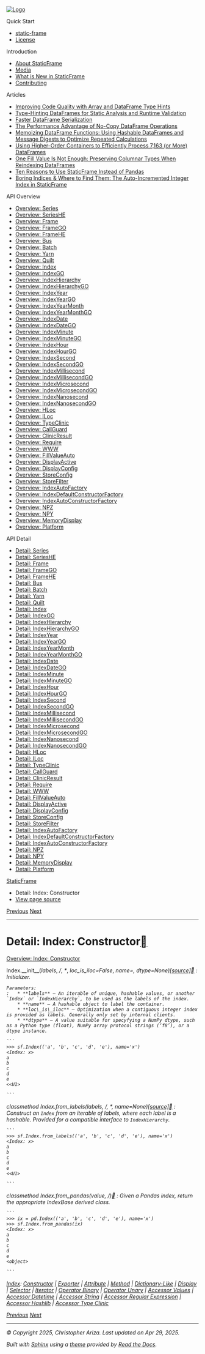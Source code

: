 [![Logo](../_static/sf-logo-web_icon-small.png)](../index.html)

Quick Start

* [static-frame](../readme.html)
* [License](../license.html)

Introduction

* [About StaticFrame](../intro.html)
* [Media](../intro.html#media)
* [What is New in StaticFrame](../new.html)
* [Contributing](../contributing.html)

Articles

* [Improving Code Quality with Array and DataFrame Type Hints](../articles/guard.html)
* [Type-Hinting DataFrames for Static Analysis and Runtime Validation](../articles/ftyping.html)
* [Faster DataFrame Serialization](../articles/serialize.html)
* [The Performance Advantage of No-Copy DataFrame Operations](../articles/no_copy.html)
* [Memoizing DataFrame Functions: Using Hashable DataFrames and Message Digests to Optimize Repeated Calculations](../articles/hash.html)
* [Using Higher-Order Containers to Efficiently Process 7,163 (or More) DataFrames](../articles/uhoc.html)
* [One Fill Value Is Not Enough: Preserving Columnar Types When Reindexing DataFrames](../articles/fill_value.html)
* [Ten Reasons to Use StaticFrame Instead of Pandas](../articles/upgrade.html)
* [Boring Indices & Where to Find Them: The Auto-Incremented Integer Index in StaticFrame](../articles/aiii.html)

API Overview

* [Overview: Series](../api_overview/series.html)
* [Overview: SeriesHE](../api_overview/series_he.html)
* [Overview: Frame](../api_overview/frame.html)
* [Overview: FrameGO](../api_overview/frame_go.html)
* [Overview: FrameHE](../api_overview/frame_he.html)
* [Overview: Bus](../api_overview/bus.html)
* [Overview: Batch](../api_overview/batch.html)
* [Overview: Yarn](../api_overview/yarn.html)
* [Overview: Quilt](../api_overview/quilt.html)
* [Overview: Index](../api_overview/index.html)
* [Overview: IndexGO](../api_overview/index_go.html)
* [Overview: IndexHierarchy](../api_overview/index_hierarchy.html)
* [Overview: IndexHierarchyGO](../api_overview/index_hierarchy_go.html)
* [Overview: IndexYear](../api_overview/index_year.html)
* [Overview: IndexYearGO](../api_overview/index_year_go.html)
* [Overview: IndexYearMonth](../api_overview/index_year_month.html)
* [Overview: IndexYearMonthGO](../api_overview/index_year_month_go.html)
* [Overview: IndexDate](../api_overview/index_date.html)
* [Overview: IndexDateGO](../api_overview/index_date_go.html)
* [Overview: IndexMinute](../api_overview/index_minute.html)
* [Overview: IndexMinuteGO](../api_overview/index_minute_go.html)
* [Overview: IndexHour](../api_overview/index_hour.html)
* [Overview: IndexHourGO](../api_overview/index_hour_go.html)
* [Overview: IndexSecond](../api_overview/index_second.html)
* [Overview: IndexSecondGO](../api_overview/index_second_go.html)
* [Overview: IndexMillisecond](../api_overview/index_millisecond.html)
* [Overview: IndexMillisecondGO](../api_overview/index_millisecond_go.html)
* [Overview: IndexMicrosecond](../api_overview/index_microsecond.html)
* [Overview: IndexMicrosecondGO](../api_overview/index_microsecond_go.html)
* [Overview: IndexNanosecond](../api_overview/index_nanosecond.html)
* [Overview: IndexNanosecondGO](../api_overview/index_nanosecond_go.html)
* [Overview: HLoc](../api_overview/hloc.html)
* [Overview: ILoc](../api_overview/iloc.html)
* [Overview: TypeClinic](../api_overview/type_clinic.html)
* [Overview: CallGuard](../api_overview/call_guard.html)
* [Overview: ClinicResult](../api_overview/clinic_result.html)
* [Overview: Require](../api_overview/require.html)
* [Overview: WWW](../api_overview/www.html)
* [Overview: FillValueAuto](../api_overview/fill_value_auto.html)
* [Overview: DisplayActive](../api_overview/display_active.html)
* [Overview: DisplayConfig](../api_overview/display_config.html)
* [Overview: StoreConfig](../api_overview/store_config.html)
* [Overview: StoreFilter](../api_overview/store_filter.html)
* [Overview: IndexAutoFactory](../api_overview/index_auto_factory.html)
* [Overview: IndexDefaultConstructorFactory](../api_overview/index_default_constructor_factory.html)
* [Overview: IndexAutoConstructorFactory](../api_overview/index_auto_constructor_factory.html)
* [Overview: NPZ](../api_overview/npz.html)
* [Overview: NPY](../api_overview/npy.html)
* [Overview: MemoryDisplay](../api_overview/memory_display.html)
* [Overview: Platform](../api_overview/platform.html)

API Detail

* [Detail: Series](series.html)
* [Detail: SeriesHE](series_he.html)
* [Detail: Frame](frame.html)
* [Detail: FrameGO](frame_go.html)
* [Detail: FrameHE](frame_he.html)
* [Detail: Bus](bus.html)
* [Detail: Batch](batch.html)
* [Detail: Yarn](yarn.html)
* [Detail: Quilt](quilt.html)
* [Detail: Index](index.html)
* [Detail: IndexGO](index_go.html)
* [Detail: IndexHierarchy](index_hierarchy.html)
* [Detail: IndexHierarchyGO](index_hierarchy_go.html)
* [Detail: IndexYear](index_year.html)
* [Detail: IndexYearGO](index_year_go.html)
* [Detail: IndexYearMonth](index_year_month.html)
* [Detail: IndexYearMonthGO](index_year_month_go.html)
* [Detail: IndexDate](index_date.html)
* [Detail: IndexDateGO](index_date_go.html)
* [Detail: IndexMinute](index_minute.html)
* [Detail: IndexMinuteGO](index_minute_go.html)
* [Detail: IndexHour](index_hour.html)
* [Detail: IndexHourGO](index_hour_go.html)
* [Detail: IndexSecond](index_second.html)
* [Detail: IndexSecondGO](index_second_go.html)
* [Detail: IndexMillisecond](index_millisecond.html)
* [Detail: IndexMillisecondGO](index_millisecond_go.html)
* [Detail: IndexMicrosecond](index_microsecond.html)
* [Detail: IndexMicrosecondGO](index_microsecond_go.html)
* [Detail: IndexNanosecond](index_nanosecond.html)
* [Detail: IndexNanosecondGO](index_nanosecond_go.html)
* [Detail: HLoc](hloc.html)
* [Detail: ILoc](iloc.html)
* [Detail: TypeClinic](type_clinic.html)
* [Detail: CallGuard](call_guard.html)
* [Detail: ClinicResult](clinic_result.html)
* [Detail: Require](require.html)
* [Detail: WWW](www.html)
* [Detail: FillValueAuto](fill_value_auto.html)
* [Detail: DisplayActive](display_active.html)
* [Detail: DisplayConfig](display_config.html)
* [Detail: StoreConfig](store_config.html)
* [Detail: StoreFilter](store_filter.html)
* [Detail: IndexAutoFactory](index_auto_factory.html)
* [Detail: IndexDefaultConstructorFactory](index_default_constructor_factory.html)
* [Detail: IndexAutoConstructorFactory](index_auto_constructor_factory.html)
* [Detail: NPZ](npz.html)
* [Detail: NPY](npy.html)
* [Detail: MemoryDisplay](memory_display.html)
* [Detail: Platform](platform.html)

[StaticFrame](../index.html)

* Detail: Index: Constructor
* [View page source](../_sources/api_detail/index-constructor.rst.txt)

[Previous](quilt-accessor_type_clinic.html "Detail: Quilt: Accessor Type Clinic")
[Next](index-exporter.html "Detail: Index: Exporter")

---

# Detail: Index: Constructor[](#detail-index-constructor "Link to this heading")

[Overview: Index: Constructor](../api_overview/index-constructor.html#api-overview-index-constructor)

Index.\_\_init\_\_(*labels*, */*, *\**, *loc\_is\_iloc=False*, *name=<object object>*, *dtype=None*)[[source]](../_modules/static_frame/core/index.html#Index.__init__)[](#static_frame.Index.__init__ "Link to this definition")
:   Initializer.

    Parameters:
    :   * **labels** – An iterable of unique, hashable values, or another `Index` or `IndexHierarchy`, to be used as the labels of the index.
        * **name** – A hashable object to label the container.
        * **loc\_is\_iloc** – Optimization when a contiguous integer index is provided as labels. Generally only set by internal clients.
        * **dtype** – A value suitable for specyfying a NumPy dtype, such as a Python type (float), NumPy array protocol strings (‘f8’), or a dtype instance.

    ```
    >>> sf.Index(('a', 'b', 'c', 'd', 'e'), name='x')
    <Index: x>
    a
    b
    c
    d
    e
    <<U1>

    ```

*classmethod* Index.from\_labels(*labels*, */*, *\**, *name=None*)[[source]](../_modules/static_frame/core/index.html#Index.from_labels)[](#static_frame.Index.from_labels "Link to this definition")
:   Construct an `Index` from an iterable of labels, where each label is a hashable. Provided for a compatible interface to `IndexHierarchy`.

    ```
    >>> sf.Index.from_labels(('a', 'b', 'c', 'd', 'e'), name='x')
    <Index: x>
    a
    b
    c
    d
    e
    <<U1>

    ```

*classmethod* Index.from\_pandas(*value*, */*)[](#static_frame.Index.from_pandas "Link to this definition")
:   Given a Pandas index, return the appropriate IndexBase derived class.

    ```
    >>> ix = pd.Index(('a', 'b', 'c', 'd', 'e'), name='x')
    >>> sf.Index.from_pandas(ix)
    <Index: x>
    a
    b
    c
    d
    e
    <object>

    ```

[Index](index.html#api-detail-index): [Constructor](#api-detail-index-constructor) | [Exporter](index-exporter.html#api-detail-index-exporter) | [Attribute](index-attribute.html#api-detail-index-attribute) | [Method](index-method.html#api-detail-index-method) | [Dictionary-Like](index-dictionary_like.html#api-detail-index-dictionary-like) | [Display](index-display.html#api-detail-index-display) | [Selector](index-selector.html#api-detail-index-selector) | [Iterator](index-iterator.html#api-detail-index-iterator) | [Operator Binary](index-operator_binary.html#api-detail-index-operator-binary) | [Operator Unary](index-operator_unary.html#api-detail-index-operator-unary) | [Accessor Values](index-accessor_values.html#api-detail-index-accessor-values) | [Accessor Datetime](index-accessor_datetime.html#api-detail-index-accessor-datetime) | [Accessor String](index-accessor_string.html#api-detail-index-accessor-string) | [Accessor Regular Expression](index-accessor_regular_expression.html#api-detail-index-accessor-regular-expression) | [Accessor Hashlib](index-accessor_hashlib.html#api-detail-index-accessor-hashlib) | [Accessor Type Clinic](index-accessor_type_clinic.html#api-detail-index-accessor-type-clinic)

[Previous](quilt-accessor_type_clinic.html "Detail: Quilt: Accessor Type Clinic")
[Next](index-exporter.html "Detail: Index: Exporter")

---

© Copyright 2025, Christopher Ariza.
Last updated on Apr 29, 2025.

Built with [Sphinx](https://www.sphinx-doc.org/) using a
[theme](https://github.com/readthedocs/sphinx_rtd_theme)
provided by [Read the Docs](https://readthedocs.org).